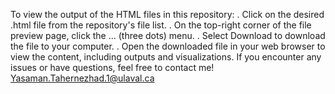 To view the output of the HTML files in this repository:
. Click on the desired .html file from the repository's file list.
. On the top-right corner of the file preview page, click the ... (three dots) menu.
. Select Download to download the file to your computer.
. Open the downloaded file in your web browser to view the content, including outputs and visualizations.
If you encounter any issues or have questions, feel free to contact me!
Yasaman.Tahernezhad.1@ulaval.ca
